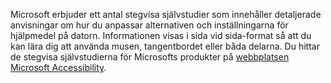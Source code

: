 Microsoft erbjuder ett antal stegvisa självstudier som innehåller detaljerade anvisningar om hur du anpassar alternativen och inställningarna för hjälpmedel på datorn. Informationen visas i sida vid sida-format så att du kan lära dig att använda musen, tangentbordet eller båda delarna. Du hittar de stegvisa självstudierna för Microsofts produkter på [webbplatsen Microsoft Accessibility](http://go.microsoft.com/fwlink/?LinkId=8431).

<!--HONumber=Jun16_HO4-->



